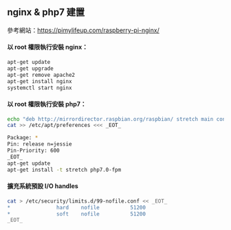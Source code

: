 nginx & php7 建置
---

參考網站：https://pimylifeup.com/raspberry-pi-nginx/

#### 以 root 權限執行安裝 nginx：
```sh
apt-get update
apt-get upgrade
apt-get remove apache2
apt-get install nginx
systemctl start nginx
```

#### 以 root 權限執行安裝 php7：
```sh
echo "deb http://mirrordirector.raspbian.org/raspbian/ stretch main contrib non-free rpi" >> /etc/apt/sources.list
cat >> /etc/apt/preferences <<< _EOT_

Package: *
Pin: release n=jessie
Pin-Priority: 600
_EOT_
apt-get update
apt-get install -t stretch php7.0-fpm
```

#### 擴充系統預設 I/O handles
```sh
cat > /etc/security/limits.d/99-nofile.conf << _EOT_
*               hard    nofile          51200
*               soft    nofile          51200
_EOT_
```
